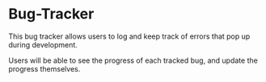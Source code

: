 # Bug-Tracker

This bug tracker allows users to log and keep track of errors that pop up during development.

Users will be able to see the progress of each tracked bug, and update the progress themselves.
